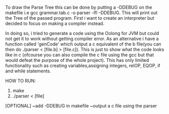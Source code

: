 To draw the Parse Tree this can be done by  putting a -DDEBUG on the makefile i.e gcc grammar.tab.c -o parser -lfl -DDEBUG.
This will print out the Tree of the passed program. 
First i want to create an interpreter but decided to focus on making a compiler instead.

In doing so, i tried to generate a code using the Oolong for JVM but could not get it to work
without getting compiler error. As an alternative i have a function called 'genCode' which output a 
c equivalent of the b file(you can then do ./parser < [file.b] > [file.c]). This is just to show what the code looks like in c (ofcourse you can 
also compile the c file using the gcc but that would defeat the purpose of the whole project). This has only limited functionality such as creating 
variables,assigning integers, relOP, EQOP, if and while statements. 

HOW TO RUN:
1. make
2. ./parser < [file]

[OPTIONAL]
~add -DDEBUG in makefile
~output a c file using the parser 
